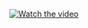 [![Watch the video](https://www.youtube.com/watch?v=niGwH7b9vxk)]((https://www.youtube.com/watch?v=niGwH7b9vxk))
